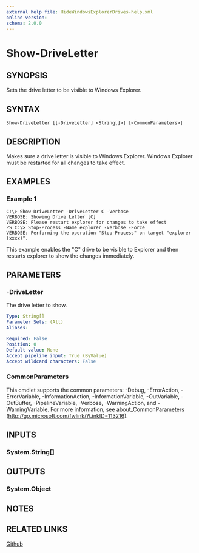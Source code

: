 ```yaml
---
external help file: HideWindowsExplorerDrives-help.xml
online version: 
schema: 2.0.0
---
```


# Show-DriveLetter

## SYNOPSIS
Sets the drive letter to be visible to Windows Explorer.

## SYNTAX

```
Show-DriveLetter [[-DriveLetter] <String[]>] [<CommonParameters>]
```

## DESCRIPTION
Makes sure a drive letter is visible to Windows Explorer.
Windows Explorer must be restarted for all changes to take effect.

## EXAMPLES

### Example 1
```
C:\> Show-DriveLetter -DriveLetter C -Verbose
VERBOSE: Showing Drive Letter [C]
VERBOSE: Please restart explorer for changes to take effect
PS C:\> Stop-Process -Name explorer -Verbose -Force
VERBOSE: Performing the operation "Stop-Process" on target "explorer (xxxx)".
```

This example enables the "C" drive to be visible to Explorer and then restarts explorer to show the changes immediately.

## PARAMETERS

### -DriveLetter
The drive letter to show.

```yaml
Type: String[]
Parameter Sets: (All)
Aliases: 

Required: False
Position: 0
Default value: None
Accept pipeline input: True (ByValue)
Accept wildcard characters: False
```

### CommonParameters
This cmdlet supports the common parameters: -Debug, -ErrorAction, -ErrorVariable, -InformationAction, -InformationVariable, -OutVariable, -OutBuffer, -PipelineVariable, -Verbose, -WarningAction, and -WarningVariable. For more information, see about_CommonParameters (http://go.microsoft.com/fwlink/?LinkID=113216).

## INPUTS

### System.String[]

## OUTPUTS

### System.Object

## NOTES

## RELATED LINKS

[Github](https://github.com/dchristian3188/HideWindowsExplorerDrives)